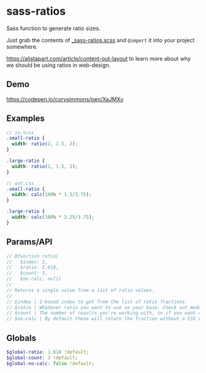 # sass-ratios
Sass function to generate ratio sizes.

Just grab the contents of [_sass-ratios.scss](_sass-ratios.scss) and `@import` it into your project somewhere.

https://alistapart.com/article/content-out-layout to learn more about why we should be using ratios in web-design.

## Demo

https://codepen.io/corysimmons/pen/XaJMXy

## Examples

```scss
// in.scss
.small-ratio {
  width: ratio(2, 1.5, 2);
}

.large-ratio {
  width: ratio(1, 1.5, 2);
}
```

```scss
// out.css
.small-ratio {
  width: calc(100% * 1.5/3.75);
}

.large-ratio {
  width: calc(100% * 2.25/3.75);
}
```

## Params/API

```scss
// @function ratio(
//   $index: 1,
//   $ratio: 1.618,
//   $count: 3,
//   $no-calc: null)
//
// Returns a single value from a list of ratio values.
//
// $index | 1-based index to get from the list of ratio fractions.
// $ratio | Whatever ratio you want to use as your base. Check out modularscale.com for fancy ideas.
// $count | The number of results you're working with, so if you want 4 sizes to work with, you'd set this to 4. It's used to generate the denominator for the returned fraction.
// $no-calc | By default these will return the fraction without a CSS calc() formula multiplyng the fraction by 100%. This is useful for widths/heights (most common usage), but you can disable this and just get the fraction by setting this to `true`.
```

## Globals

```scss
$global-ratio: 1.618 !default;
$global-count: 3 !default;
$global-no-calc: false !default;
```
